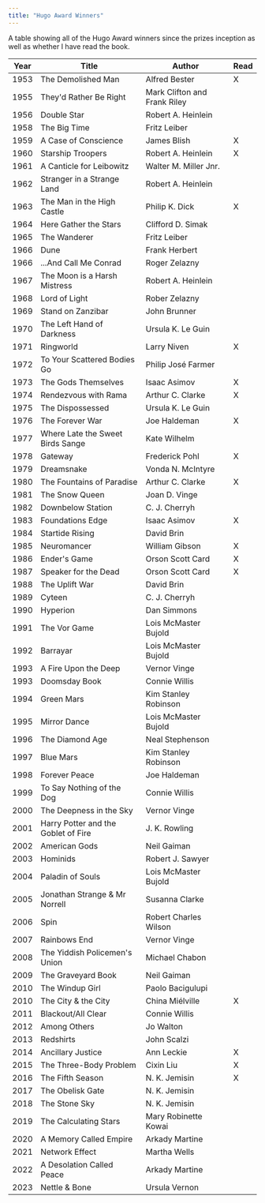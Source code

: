 ```yaml
---
title: "Hugo Award Winners"
---
```


A table showing all of the Hugo Award winners since the prizes inception as well as whether I have read the book.

| Year | Title | Author | Read |
|------|-------|--------|------|
| 1953  | The Demolished Man | Alfred Bester  | X |
| 1955  | They'd Rather Be Right | Mark Clifton and Frank Riley |   |
| 1956  | Double Star  | Robert A. Heinlein |   |
| 1958  | The Big Time | Fritz Leiber  |   |
| 1959  | A Case of Conscience  | James Blish  | X |
| 1960  | Starship Troopers  | Robert A. Heinlein  | X |
| 1961 | A Canticle for Leibowitz | Walter M. Miller Jnr. |  |
| 1962 | Stranger in a Strange Land | Robert A. Heinlein |  |
| 1963 | The Man in the High Castle | Philip K. Dick | X |
| 1964 | Here Gather the Stars | Clifford D. Simak |  |
| 1965 | The Wanderer | Fritz Leiber |  |
| 1966 | Dune | Frank Herbert |  |
| 1966 | ...And Call Me Conrad | Roger Zelazny |  |
| 1967 | The Moon is a Harsh Mistress | Robert A. Heinlein |  |
| 1968 | Lord of Light | Rober Zelazny |  |
| 1969 | Stand on Zanzibar | John Brunner |  |
| 1970 | The Left Hand of Darkness | Ursula K. Le Guin |  |
| 1971 | Ringworld | Larry Niven | X |
| 1972 | To Your Scattered Bodies Go | Philip José Farmer  |  |
| 1973 | The Gods Themselves | Isaac Asimov | X |
| 1974 | Rendezvous with Rama | Arthur C. Clarke | X |
| 1975 | The Dispossessed | Ursula K. Le Guin |  |
| 1976 | The Forever War | Joe Haldeman | X |
| 1977 | Where Late the Sweet Birds Sange | Kate Wilhelm |  |
| 1978 | Gateway | Frederick Pohl | X |
| 1979 | Dreamsnake | Vonda N. McIntyre |  |
| 1980 | The Fountains of Paradise | Arthur C. Clarke | X |
| 1981 | The Snow Queen | Joan D. Vinge |  |
| 1982 | Downbelow Station | C. J. Cherryh |  |
| 1983 | Foundations Edge | Isaac Asimov | X |
| 1984 | Startide Rising | David Brin |  |
| 1985 | Neuromancer | William Gibson | X |
| 1986 | Ender's Game | Orson Scott Card | X |
| 1987 | Speaker for the Dead | Orson Scott Card | X |
| 1988 | The Uplift War | David Brin |  |
| 1989 | Cyteen | C. J. Cherryh |  |
| 1990 | Hyperion | Dan Simmons |  |
| 1991 | The Vor Game | Lois McMaster Bujold |  |
| 1992 | Barrayar | Lois McMaster Bujold |  |
| 1993 | A Fire Upon the Deep | Vernor Vinge |  |
| 1993 | Doomsday Book | Connie Willis |  |
| 1994 | Green Mars | Kim Stanley Robinson |  |
| 1995 | Mirror Dance | Lois McMaster Bujold |  |
| 1996 | The Diamond Age | Neal Stephenson |  |
| 1997 | Blue Mars | Kim Stanley Robinson |  |
| 1998 | Forever Peace | Joe Haldeman |  |
| 1999 | To Say Nothing of the Dog | Connie Willis |  |
| 2000 | The Deepness in the Sky | Vernor Vinge |  |
| 2001 | Harry Potter and the Goblet of Fire | J. K. Rowling |  |
| 2002 | American Gods | Neil Gaiman |  |
| 2003 | Hominids | Robert J. Sawyer |  |
| 2004 | Paladin of Souls | Lois McMaster Bujold |  |
| 2005 | Jonathan Strange &amp; Mr Norrell | Susanna Clarke |  |
| 2006 | Spin | Robert Charles Wilson |  |
| 2007 | Rainbows End | Vernor Vinge |  |
| 2008 | The Yiddish Policemen's Union | Michael Chabon |  |
| 2009 | The Graveyard Book | Neil Gaiman |  |
| 2010 | The Windup Girl | Paolo Bacigulupi |  |
| 2010 | The City &amp; the City | China Miélville | X |
| 2011 | Blackout/All Clear | Connie Willis |  |
| 2012 | Among Others | Jo Walton |  |
| 2013 | Redshirts | John Scalzi |  |
| 2014 | Ancillary Justice | Ann Leckie | X |
| 2015 | The Three-Body Problem | Cixin Liu | X |
| 2016 | The Fifth Season | N. K. Jemisin | X |
| 2017 | The Obelisk Gate | N. K. Jemisin |  |
| 2018 | The Stone Sky | N. K. Jemisin |  |
| 2019 | The Calculating Stars | Mary Robinette Kowai |  |
| 2020 | A Memory Called Empire | Arkady Martine |  |
| 2021 | Network Effect | Martha Wells |  |
| 2022 | A Desolation Called Peace | Arkady Martine |  |
| 2023 | Nettle &amp; Bone | Ursula Vernon |  |
